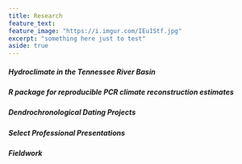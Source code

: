 ```yaml
---
title: Research
feature_text:
feature_image: "https://i.imgur.com/IEu1Stf.jpg"
excerpt: "something here just to test"
aside: true
---
```


##### Hydroclimate in the Tennessee River Basin


##### R package for reproducible PCR climate reconstruction estimates


##### Dendrochronological Dating Projects


##### Select Professional Presentations


##### Fieldwork